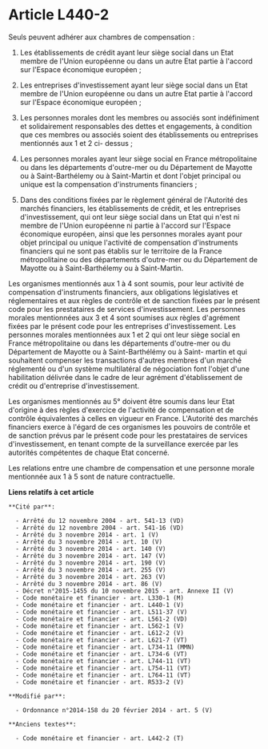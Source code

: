 # Article L440-2

Seuls peuvent adhérer aux chambres de compensation :

1. Les établissements de crédit ayant leur siège social dans un Etat membre de l'Union européenne ou dans un autre Etat
partie à l'accord sur l'Espace économique européen ;

2. Les entreprises d'investissement ayant leur siège social dans un Etat membre de l'Union européenne ou dans un autre Etat
partie à l'accord sur l'Espace économique européen ;

3. Les personnes morales dont les membres ou associés sont indéfiniment et solidairement responsables des dettes et
engagements, à condition que ces membres ou associés soient des établissements ou entreprises mentionnés aux 1 et 2 ci-
dessus ;

4. Les personnes morales ayant leur siège social en France métropolitaine ou dans les départements d'outre-mer ou du
Département de Mayotte ou à Saint-Barthélemy ou à Saint-Martin et dont l'objet principal ou unique est la compensation
d'instruments financiers ;

5. Dans des conditions fixées par le règlement général de l'Autorité des marchés financiers, les établissements de crédit, et
les entreprises d'investissement, qui ont leur siège social dans un Etat qui n'est ni membre de l'Union européenne ni partie
à l'accord sur l'Espace économique européen, ainsi que les personnes morales ayant pour objet principal ou unique l'activité
de compensation d'instruments financiers qui ne sont pas établis sur le territoire de la France métropolitaine ou des
départements d'outre-mer ou du Département de Mayotte ou à Saint-Barthélemy ou à Saint-Martin. 

Les organismes mentionnés aux 1 à 4 sont soumis, pour leur activité de compensation d'instruments financiers, aux obligations
législatives et réglementaires et aux règles de contrôle et de sanction fixées par le présent code pour les prestataires de
services d'investissement. Les personnes morales mentionnées aux 3 et 4 sont soumises aux règles d'agrément fixées par le
présent code pour les entreprises d'investissement. Les personnes morales mentionnées aux 1 et 2 qui ont leur siège social en
France métropolitaine ou dans les départements d'outre-mer ou du Département de Mayotte ou à Saint-Barthélémy ou à Saint-
martin et qui souhaitent compenser les transactions d'autres membres d'un marché réglementé ou d'un système multilatéral de
négociation font l'objet d'une habilitation délivrée dans le cadre de leur agrément d'établissement de crédit ou d'entreprise
d'investissement.

Les organismes mentionnés au 5° doivent être soumis dans leur Etat d'origine à des règles d'exercice de l'activité de
compensation et de contrôle équivalentes à celles en vigueur en France. L'Autorité des marchés financiers exerce à l'égard de
ces organismes les pouvoirs de contrôle et de sanction prévus par le présent code pour les prestataires de services
d'investissement, en tenant compte de la surveillance exercée par les autorités compétentes de chaque Etat concerné.

Les relations entre une chambre de compensation et une personne morale mentionnée aux 1 à 5 sont de nature contractuelle.

**Liens relatifs à cet article**

	**Cité par**:

	  - Arrêté du 12 novembre 2004 - art. 541-13 (VD)
	  - Arrêté du 12 novembre 2004 - art. 541-16 (VD)
	  - Arrêté du 3 novembre 2014 - art. 1 (V)
	  - Arrêté du 3 novembre 2014 - art. 10 (V)
	  - Arrêté du 3 novembre 2014 - art. 140 (V)
	  - Arrêté du 3 novembre 2014 - art. 147 (V)
	  - Arrêté du 3 novembre 2014 - art. 190 (V)
	  - Arrêté du 3 novembre 2014 - art. 255 (V)
	  - Arrêté du 3 novembre 2014 - art. 263 (V)
	  - Arrêté du 3 novembre 2014 - art. 86 (V)
	  - Décret n°2015-1455 du 10 novembre 2015 - art. Annexe II (V)
	  - Code monétaire et financier - art. L330-1 (M)
	  - Code monétaire et financier - art. L440-1 (V)
	  - Code monétaire et financier - art. L511-37 (V)
	  - Code monétaire et financier - art. L561-2 (VD)
	  - Code monétaire et financier - art. L562-1 (V)
	  - Code monétaire et financier - art. L612-2 (V)
	  - Code monétaire et financier - art. L621-7 (VT)
	  - Code monétaire et financier - art. L734-11 (MMN)
	  - Code monétaire et financier - art. L734-6 (VT)
	  - Code monétaire et financier - art. L744-11 (VT)
	  - Code monétaire et financier - art. L754-11 (VT)
	  - Code monétaire et financier - art. L764-11 (VT)
	  - Code monétaire et financier - art. R533-2 (V)

	**Modifié par**:

	  - Ordonnance n°2014-158 du 20 février 2014 - art. 5 (V)

	**Anciens textes**:

	  - Code monétaire et financier - art. L442-2 (T)
